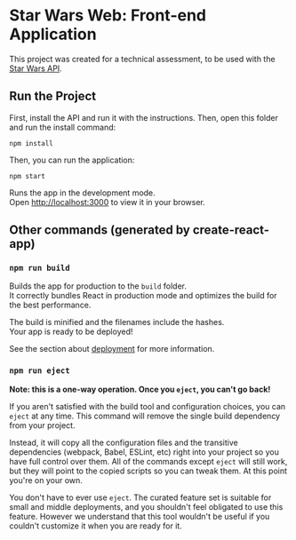 # Star Wars Web: Front-end Application

This project was created for a technical assessment, to be used with the [Star Wars API](https://github.com/jcamilocp/starwars_api).

## Run the Project

First, install the API and run it with the instructions. Then, open this folder and run the install command:

``npm install``

Then, you can run the application:

``npm start``

Runs the app in the development mode.\
Open [http://localhost:3000](http://localhost:3000) to view it in your browser.

## Other commands (generated by create-react-app)

### `npm run build`

Builds the app for production to the `build` folder.\
It correctly bundles React in production mode and optimizes the build for the best performance.

The build is minified and the filenames include the hashes.\
Your app is ready to be deployed!

See the section about [deployment](https://facebook.github.io/create-react-app/docs/deployment) for more information.

### `npm run eject`

**Note: this is a one-way operation. Once you `eject`, you can't go back!**

If you aren't satisfied with the build tool and configuration choices, you can `eject` at any time. This command will remove the single build dependency from your project.

Instead, it will copy all the configuration files and the transitive dependencies (webpack, Babel, ESLint, etc) right into your project so you have full control over them. All of the commands except `eject` will still work, but they will point to the copied scripts so you can tweak them. At this point you're on your own.

You don't have to ever use `eject`. The curated feature set is suitable for small and middle deployments, and you shouldn't feel obligated to use this feature. However we understand that this tool wouldn't be useful if you couldn't customize it when you are ready for it.

